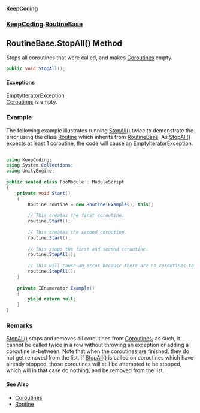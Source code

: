 #### [KeepCoding](index.md 'index')
### [KeepCoding](KeepCoding.md 'KeepCoding').[RoutineBase](KeepCoding_RoutineBase.md 'KeepCoding.RoutineBase')
## RoutineBase.StopAll() Method
Stops all coroutines that were called, and makes [Coroutines](KeepCoding_RoutineBase_Coroutines.md 'KeepCoding.RoutineBase.Coroutines') empty.  
```csharp
public void StopAll();
```
#### Exceptions
[EmptyIteratorException](KeepCoding_EmptyIteratorException.md 'KeepCoding.EmptyIteratorException')  
[Coroutines](KeepCoding_RoutineBase_Coroutines.md 'KeepCoding.RoutineBase.Coroutines') is empty.
### Example
The following example illustrates running [StopAll()](KeepCoding_RoutineBase_StopAll().md 'KeepCoding.RoutineBase.StopAll()') twice to demonstrate the error using the class [Routine](KeepCoding_Routine.md 'KeepCoding.Routine') which inherits from [RoutineBase](KeepCoding_RoutineBase.md 'KeepCoding.RoutineBase'). As [StopAll()](KeepCoding_RoutineBase_StopAll().md 'KeepCoding.RoutineBase.StopAll()') expects at least 1 coroutine, the code will cause an [EmptyIteratorException](KeepCoding_EmptyIteratorException.md 'KeepCoding.EmptyIteratorException').  
```csharp
  
using KeepCoding;  
using System.Collections;  
using UnityEngine;  
  
public sealed class FooModule : ModuleScript  
{  
    private void Start()  
    {  
        Routine routine = new Routine(Example(), this);  
          
        // This creates the first coroutine.  
        routine.Start();  
          
        // This creates the second coroutine.  
        routine.Start();  
          
        // This stops the first and second coroutine.  
        routine.StopAll();  
          
        // This will cause an error because there are no coroutines to remove.  
        routine.StopAll();  
    }  
      
    private IEnumerator Example()  
    {  
        yield return null;  
    }  
}  
```
### Remarks
[StopAll()](KeepCoding_RoutineBase_StopAll().md 'KeepCoding.RoutineBase.StopAll()') stops and removes all coroutines from [Coroutines](KeepCoding_RoutineBase_Coroutines.md 'KeepCoding.RoutineBase.Coroutines'), as such, it cannot be called twice in a row without throwing an exception or adding a coroutine in-between. Note that when the coroutines are finished, they do not get removed from the list. If [StopAll()](KeepCoding_RoutineBase_StopAll().md 'KeepCoding.RoutineBase.StopAll()') is called on coroutines which have already stopped, those coroutines will still be attempted to be stopped, which will in that case do nothing, and be removed from the list.
#### See Also
- [Coroutines](KeepCoding_RoutineBase_Coroutines.md 'KeepCoding.RoutineBase.Coroutines')
- [Routine](KeepCoding_Routine.md 'KeepCoding.Routine')
